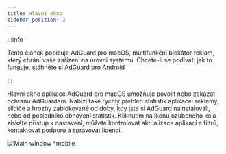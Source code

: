 ```yaml
---
title: Hlavní okno
sidebar_position: 2
---
```


:::info

Tento článek popisuje AdGuard pro macOS, multifunkční blokátor reklam, který chrání vaše zařízení na úrovni systému. Chcete-li se podívat, jak to funguje, [stáhněte si AdGuard pro Android](https://agrd.io/download-kb-adblock)

:::

Hlavní okno aplikace AdGuard pro macOS umožňuje povolit nebo zakázat ochranu AdGuardem. Nabízí také rychlý přehled statistik aplikace: reklamy, slídiče a hrozby zablokované od doby, kdy jste si AdGuard nainstalovali, nebo od posledního obnovení statistik. Kliknutím na ikonu ozubeného kola získáte přístup k nastavení, můžete kontrolovat aktualizace aplikací a filtrů, kontaktovat podporu a spravovat licenci.

![Main window \*mobile](https://cdn.adtidy.org/content/kb/ad_blocker/mac/main.png)

